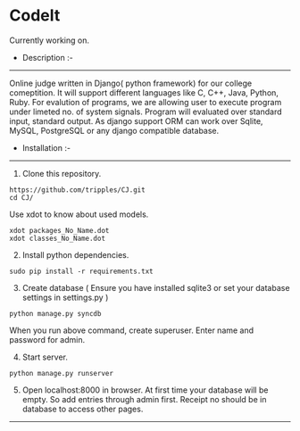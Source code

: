 CodeIt
======================================
Currently working on.

* Description :- 
-----------------------------------------------------------------------------
Online judge written in Django( python framework) for our college comeptition.
It will support different languages like C, C++, Java, Python, Ruby. For evalution
of programs, we are allowing user to execute program under limeted no. of system 
signals. Program will evaluated over standard input, standard output. As django
support ORM can work over Sqlite, MySQL, PostgreSQL or any django compatible
database. 

* Installation :-
------------------------------------------------------------------------------
1. Clone this repository.
  ```
  https://github.com/tripples/CJ.git
  cd CJ/
  ```
   Use xdot to know about used models.
   ```
   xdot packages_No_Name.dot
   xdot classes_No_Name.dot
   ```

2. Install python dependencies.
  ```
  sudo pip install -r requirements.txt
  ```

3. Create database
  ( Ensure you have installed sqlite3 or set your database settings
  in settings.py )
  ```
  python manage.py syncdb
  ```
  When you run above command, create superuser.
  Enter name and password for admin.

4. Start server.
  ```
  python manage.py runserver
  ```

5.  Open localhost:8000 in browser.
    At first time your database will be empty.
    So add entries through admin first.
    Receipt no should be in database to access other pages.

-----------------------------------------------------------------
